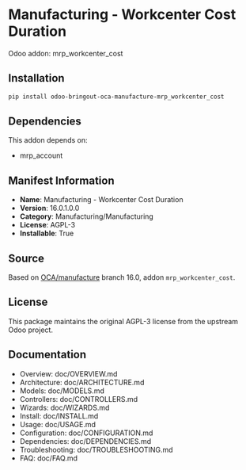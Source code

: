# Manufacturing - Workcenter Cost Duration

Odoo addon: mrp_workcenter_cost

## Installation

```bash
pip install odoo-bringout-oca-manufacture-mrp_workcenter_cost
```

## Dependencies

This addon depends on:
- mrp_account

## Manifest Information

- **Name**: Manufacturing - Workcenter Cost Duration
- **Version**: 16.0.1.0.0
- **Category**: Manufacturing/Manufacturing
- **License**: AGPL-3
- **Installable**: True

## Source

Based on [OCA/manufacture](https://github.com/OCA/manufacture) branch 16.0, addon `mrp_workcenter_cost`.

## License

This package maintains the original AGPL-3 license from the upstream Odoo project.

## Documentation

- Overview: doc/OVERVIEW.md
- Architecture: doc/ARCHITECTURE.md
- Models: doc/MODELS.md
- Controllers: doc/CONTROLLERS.md
- Wizards: doc/WIZARDS.md
- Install: doc/INSTALL.md
- Usage: doc/USAGE.md
- Configuration: doc/CONFIGURATION.md
- Dependencies: doc/DEPENDENCIES.md
- Troubleshooting: doc/TROUBLESHOOTING.md
- FAQ: doc/FAQ.md
